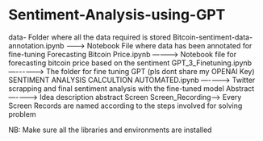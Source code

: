 # Sentiment-Analysis-using-GPT

data- Folder where all the data required is stored
Bitcoin-sentiment-data-annotation.ipynb  —--> Notebook File where data has been annotated for fine-tuning
Forecasting Bitcoin Price.ipynb —--->  Notebook file for forecasting bitcoin price based on the sentiment
GPT_3_Finetuning.ipynb  —------> The folder for fine tuning GPT (pls dont share my OPENAI Key)
SENTIMENT ANALYSIS CALCULTION AUTOMATED.ipynb —---->  Twitter scrapping and final sentiment analysis with the fine-tuned model
Abstract —----> Idea description abstract 
Screen
Screen_Recording—> Every Screen Records are named according to the steps involved for solving problem



NB: Make sure all the libraries and environments are installed
